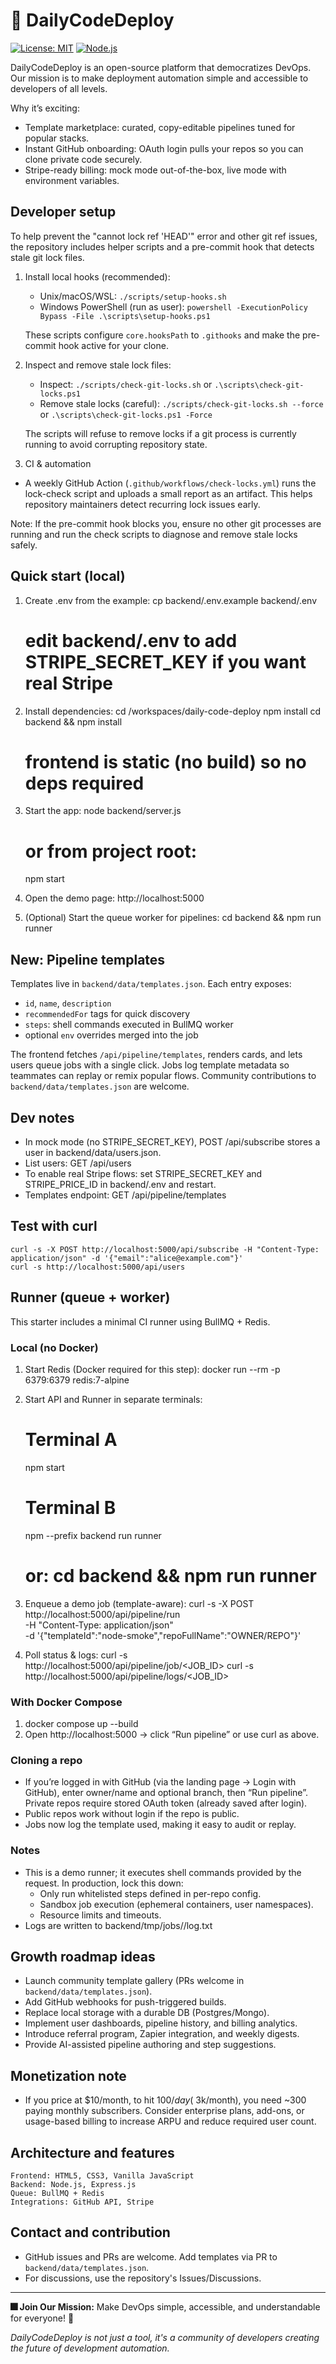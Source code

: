 # 🚀 DailyCodeDeploy

[![License: MIT](https://img.shields.io/badge/License-MIT-yellow.svg)](https://opensource.org/licenses/MIT)
[![Node.js](https://img.shields.io/badge/Node.js-18+-green.svg)](https://nodejs.org)

DailyCodeDeploy is an open-source platform that democratizes DevOps. Our mission is to make deployment automation simple and accessible to developers of all levels.

Why it’s exciting:
- Template marketplace: curated, copy-editable pipelines tuned for popular stacks.
- Instant GitHub onboarding: OAuth login pulls your repos so you can clone private code securely.
- Stripe-ready billing: mock mode out-of-the-box, live mode with environment variables.

## Developer setup

To help prevent the "cannot lock ref 'HEAD'" error and other git ref issues, the repository includes helper scripts and a pre-commit hook that detects stale git lock files.

1. Install local hooks (recommended):
   - Unix/macOS/WSL: `./scripts/setup-hooks.sh`
   - Windows PowerShell (run as user): `powershell -ExecutionPolicy Bypass -File .\scripts\setup-hooks.ps1`

   These scripts configure `core.hooksPath` to `.githooks` and make the pre-commit hook active for your clone.

2. Inspect and remove stale lock files:
   - Inspect: `./scripts/check-git-locks.sh` or `.\scripts\check-git-locks.ps1`
   - Remove stale locks (careful): `./scripts/check-git-locks.sh --force` or `.\scripts\check-git-locks.ps1 -Force`

   The scripts will refuse to remove locks if a git process is currently running to avoid corrupting repository state.

3. CI & automation

- A weekly GitHub Action (`.github/workflows/check-locks.yml`) runs the lock-check script and uploads a small report as an artifact. This helps repository maintainers detect recurring lock issues early.

Note: If the pre-commit hook blocks you, ensure no other git processes are running and run the check scripts to diagnose and remove stale locks safely.

## Quick start (local)

1. Create .env from the example:
   cp backend/.env.example backend/.env
   # edit backend/.env to add STRIPE_SECRET_KEY if you want real Stripe

2. Install dependencies:
   cd /workspaces/daily-code-deploy
   npm install
   cd backend && npm install
   # frontend is static (no build) so no deps required

3. Start the app:
   node backend/server.js
   # or from project root:
   npm start

4. Open the demo page:
   http://localhost:5000

5. (Optional) Start the queue worker for pipelines:
   cd backend && npm run runner

## New: Pipeline templates

Templates live in `backend/data/templates.json`. Each entry exposes:
- `id`, `name`, `description`
- `recommendedFor` tags for quick discovery
- `steps`: shell commands executed in BullMQ worker
- optional `env` overrides merged into the job

The frontend fetches `/api/pipeline/templates`, renders cards, and lets users queue jobs with a single click. Jobs log template metadata so teammates can replay or remix popular flows. Community contributions to `backend/data/templates.json` are welcome.

## Dev notes
- In mock mode (no STRIPE_SECRET_KEY), POST /api/subscribe stores a user in backend/data/users.json.
- List users: GET /api/users
- To enable real Stripe flows: set STRIPE_SECRET_KEY and STRIPE_PRICE_ID in backend/.env and restart.
- Templates endpoint: GET /api/pipeline/templates

## Test with curl
```
curl -s -X POST http://localhost:5000/api/subscribe -H "Content-Type: application/json" -d '{"email":"alice@example.com"}'
curl -s http://localhost:5000/api/users
```

## Runner (queue + worker)

This starter includes a minimal CI runner using BullMQ + Redis.

### Local (no Docker)

1) Start Redis (Docker required for this step):
   docker run --rm -p 6379:6379 redis:7-alpine

2) Start API and Runner in separate terminals:
   # Terminal A
   npm start
   # Terminal B
   npm --prefix backend run runner
   # or: cd backend && npm run runner

3) Enqueue a demo job (template-aware):
   curl -s -X POST http://localhost:5000/api/pipeline/run \
     -H "Content-Type: application/json" \
     -d '{"templateId":"node-smoke","repoFullName":"OWNER/REPO"}'

4) Poll status & logs:
   curl -s http://localhost:5000/api/pipeline/job/<JOB_ID>
   curl -s http://localhost:5000/api/pipeline/logs/<JOB_ID>

### With Docker Compose
1) docker compose up --build
2) Open http://localhost:5000 → click “Run pipeline” or use curl as above.

### Cloning a repo
- If you’re logged in with GitHub (via the landing page → Login with GitHub), enter owner/name and optional branch, then “Run pipeline”. Private repos require stored OAuth token (already saved after login).
- Public repos work without login if the repo is public.
- Jobs now log the template used, making it easy to audit or replay.

### Notes
- This is a demo runner; it executes shell commands provided by the request. In production, lock this down:
  - Only run whitelisted steps defined in per-repo config.
  - Sandbox job execution (ephemeral containers, user namespaces).
  - Resource limits and timeouts.
- Logs are written to backend/tmp/jobs/<jobId>/log.txt

## Growth roadmap ideas
- Launch community template gallery (PRs welcome in `backend/data/templates.json`).
- Add GitHub webhooks for push-triggered builds.
- Replace local storage with a durable DB (Postgres/Mongo).
- Implement user dashboards, pipeline history, and billing analytics.
- Introduce referral program, Zapier integration, and weekly digests.
- Provide AI-assisted pipeline authoring and step suggestions.

## Monetization note
- If you price at $10/month, to hit $100/day (~$3k/month), you need ~300 paying monthly subscribers. Consider enterprise plans, add-ons, or usage-based billing to increase ARPU and reduce required user count.

## Architecture and features

```
Frontend: HTML5, CSS3, Vanilla JavaScript
Backend: Node.js, Express.js
Queue: BullMQ + Redis
Integrations: GitHub API, Stripe
```

## Contact and contribution

- GitHub issues and PRs are welcome. Add templates via PR to `backend/data/templates.json`.
- For discussions, use the repository's Issues/Discussions.

---

**🎆 Join Our Mission:** Make DevOps simple, accessible, and understandable for everyone! 🚀

*DailyCodeDeploy is not just a tool, it's a community of developers creating the future of development automation.*
